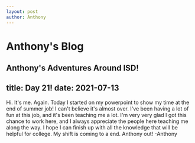 ```yaml
---
layout: post
author: Anthony
---
```

# Anthony's Blog
Anthony's Adventures Around ISD!
---

title: Day 21!
date:  2021-07-13
---

Hi. It's me. Again. Today I started on my powerpoint to show my time at the end of summer job! I can't believe it's almost over. I've been having a lot of fun at this job, and it's been teaching me a lot. I'm very very glad I got this chance to work here, and I always appreciate the people here teaching me along the way. I hope I can finish up with all the knowledge that will be helpful for college. My shift is coming to a end. Anthony out! -Anthony